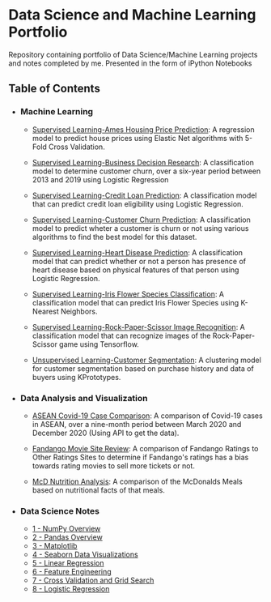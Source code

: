 # Data Science and Machine Learning Portfolio
Repository containing portfolio of Data Science/Machine Learning projects and notes completed by me. Presented in the form of iPython Notebooks

## Table of Contents

- ### Machine Learning

	- [Supervised Learning-Ames Housing Price Prediction](https://github.com/mch-fauzy/Data-Science/blob/main/Machine_Learing/Supervised_Learning/Regression/Ames_Housing_Price_Prediction/Ames%20Housing%20Price%20Prediction_Elastic_Net.ipynb): A regression model to predict house prices using Elastic Net algorithms with 5-Fold Cross Validation.
	
	- [Supervised Learning-Business Decision Research](https://github.com/mch-fauzy/Data-Science/blob/main/Machine_Learing/Supervised_Learning/Classification/Business_Decision_Research/Business%20Decision%20Research_Logistic%20Regression.ipynb): A classification model to determine customer churn, over a six-year period between 2013 and 2019 using Logistic Regression
	
	- [Supervised Learning-Credit Loan Prediction](https://github.com/mch-fauzy/Data-Science/blob/main/Machine_Learing/Supervised_Learning/Classification/Credit_Loan_Prediction/Credit%20Loan%20Prediction_Logistic%20Regression.ipynb): A classification model that can predict credit loan eligibility using Logistic Regression.
	
	- [Supervised Learning-Customer Churn Prediction](https://github.com/mch-fauzy/Data-Science/blob/main/Machine_Learing/Supervised_Learning/Classification/Customer_Churn_Prediction/Customer_Churn_Prediction_Various_ML.ipynb): A classification model to predict wheter a customer is churn or not using various algorithms to find the best model for this dataset.

	- [Supervised Learning-Heart Disease Prediction](https://github.com/mch-fauzy/Data-Science/blob/main/Machine_Learing/Supervised_Learning/Classification/Heart_Disease_Prediction/Heart%20Disease%20Prediction_Logistic%20Regression.ipynb): A classification model that can predict whether or not a person has presence of heart disease based on physical features of that person using Logistic Regression.
	
	- [Supervised Learning-Iris Flower Species Classification](https://github.com/mch-fauzy/Data-Science/blob/main/Machine_Learing/Supervised_Learning/Classification/Iris_Flower_Species_Classification/Iris%20Flower_KNN.ipynb): A classification model that can predict Iris Flower Species using K-Nearest Neighbors.
	
	- [Supervised Learning-Rock-Paper-Scissor Image Recognition](https://github.com/mch-fauzy/Data-Science/blob/main/Machine_Learing/Supervised_Learning/Classification/Rock_Paper_Scissor_Image_Recognition/Rock-Paper-Scissor_Tensorflow.ipynb): A classification model that can recognize images of the Rock-Paper-Scissor game using Tensorflow.

	- [Unsupervised Learning-Customer Segmentation](https://github.com/mch-fauzy/Data-Science/blob/main/Machine_Learing/Unsupervised_Learning/Clustering/Customer_Segmentation/Customer%20Segmentation_KPrototypes.ipynb): A clustering model for customer segmentation based on purchase history and data of buyers using KPrototypes.


- ### Data Analysis and Visualization

	- [ASEAN Covid-19 Case Comparison](https://github.com/mch-fauzy/Data-Science/blob/main/Data_Analysis_and_Visualization/ASEAN_Covid_19_Case_Comparison_via_API/ASEAN%20Covid-19%20Case%20Comparison_via_API.ipynb): A comparison of Covid-19 cases in ASEAN, over a nine-month period between March 2020 and December 2020 (Using API to get the data).
	
	- [Fandango Movie Site Review](https://github.com/mch-fauzy/Data-Science/blob/main/Data_Analysis_and_Visualization/Fandango_Movies_Site_Review/Fandango%20Movies%20Site%20Review.ipynb): A comparison of Fandango Ratings to Other Ratings Sites to determine if Fandango's ratings has a bias towards rating movies to sell more tickets or not.
	
	- [McD Nutrition Analysis](https://github.com/mch-fauzy/Data-Science/blob/main/Data_Analysis_and_Visualization/McD_Nutrition_Analysis/McD_Nutrition_Analysis.ipynb): A comparison of the McDonalds Meals based on nutritional facts of that meals.


- ### Data Science Notes
	- [1 - NumPy Overview](https://github.com/mch-fauzy/Data-Science/blob/main/Data_Science_Notes/1_Numpy/1%20-%20NumPy%20Overview.ipynb)
	- [2 - Pandas Overview](https://github.com/mch-fauzy/Data-Science/blob/main/Data_Science_Notes/2_Pandas/2%20-%20Pandas%20Overview.ipynb)
	- [3 - Matplotlib](https://github.com/mch-fauzy/Data-Science/blob/main/Data_Science_Notes/3_Matplotlib/3%20-%20Matplotlib.ipynb)
	- [4 - Seaborn Data Visualizations](https://github.com/mch-fauzy/Data-Science/blob/main/Data_Science_Notes/4_Seaborn_Data_Visualizations/4%20-%20Seaborn%20Data%20Visualizations.ipynb)
	- [5 - Linear Regression](https://github.com/mch-fauzy/Data-Science/blob/main/Data_Science_Notes/5_Linear_Regression/5_Linear_Regression.ipynb)
	- [6 - Feature Engineering](https://github.com/mch-fauzy/Data-Science/blob/main/Data_Science_Notes/6_Feature_Engineering/6_Feature_Engineering_and_Data_Preparation.ipynb)
	- [7 - Cross Validation and Grid Search](https://github.com/mch-fauzy/Data-Science/blob/main/Data_Science_Notes/7_Cross_Validation_and_Grid_Search/7_Cross_Validation_and_Grid_Search.ipynb)
	- [8 - Logistic Regression](https://github.com/mch-fauzy/Data-Science/blob/main/Data_Science_Notes/8_Logistic_Regression/8_Logistic_Regression.ipynb)
